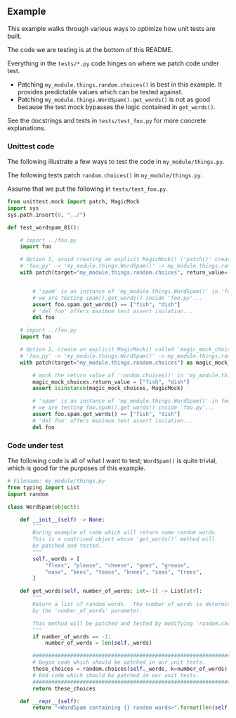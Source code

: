 ## Example

This example walks through various ways to optimize how unit tests are built.

The code we are testing is at the bottom of this README.

Everything in the `tests/*.py` code hinges on where we patch code under test.

- Patching `my_module.things.random.choices()` is best in this example.  It
  provides predictable values which can be tested against.
- Patching `my_module.things.WordSpam().get_words()` is not as good because
  the test mock bypasses the logic contained in `get_words()`.

See the docstrings and tests in `tests/test_foo.py` for more concrete explanations.

### Unittest code

The following illustrate a few ways to test the code in `my_module/things.py`.

The following tests patch `random.choices()` in `my_module/things.py`.

Assume that we put the following in `tests/test_foo.py`.

```python
from unittest.mock import patch, MagicMock
import sys
sys.path.insert(0, "../")

def test_wordspam_01():

    # import ../foo.py
    import foo

    # Option 1, avoid creating an explicit MagicMock() ('patch()' creates the magicmock())
    # 'foo.py' -> 'my_module.things.WordSpam()' -> my_module.things.random.choices()
    with patch(target="my_module.things.random.choices", return_value=["fish", "dish"]):


        # 'spam' is an instance of 'my_module.things.WordSpam()' in 'foo.py'.
        # we are testing spam().get_words() inside 'foo.py'...
        assert foo.spam.get_words() == ["fish", "dish"]
        # 'del foo' offers maximum test assert isolation...
        del foo

    # import ../foo.py
    import foo

    # Option 2, create an explicit MagicMock() called 'magic_mock_choices'
    # 'foo.py' -> 'my_module.things.WordSpam()' -> my_module.things.random.choices()
    with patch(target="my_module.things.random.choices") as magic_mock_choices:

        # mock the return value of 'random.choices()' in 'my_module.things'
        magic_mock_choices.return_value = ["fish", "dish"]
        assert isinstance(magic_mock_choices, MagicMock)

        # 'spam' is an instance of 'my_module.things.WordSpam()' in foo.py.
        # we are testing foo.spam().get_words() inside 'foo.py'...
        assert foo.spam.get_words() == ["fish", "dish"]
        # 'del foo' offers maximum test assert isolation...
        del foo

```

### Code under test

The following code is all of what I want to test; `WordSpam()` is quite trivial, 
which is good for the purposes of this example.

```python
# Filename: my_module/things.py
from typing import List
import random

class WordSpam(object):

    def __init__(self) -> None:
        """
        Boring example of code which will return some random words.
        This is a contrived object whose 'get_words()' method will
        be patched and tested.
        """
        self._words = [
            "fleas", "please", "cheese", "geez", "grease",
            "ease", "bees", "tease", "knees", "seas", "trees",
        ]

    def get_words(self, number_of_words: int=-1) -> List[str]:
        """
        Return a list of random words.  The number of words is determined
        by the 'number_of_words' parameter.

        This method will be patched and tested by modifying 'random.choices()'
        """
        if number_of_words == -1:
            number_of_words = len(self._words)

        #################################################################
        # Begin code which should be patched in our unit tests.
        these_choices = random.choices(self._words, k=number_of_words)
        # End code which should be patched in our unit tests.
        #################################################################
        return these_choices

    def __repr__(self):
        return "<WordSpam containing {} random words>".format(len(self._words))
```
